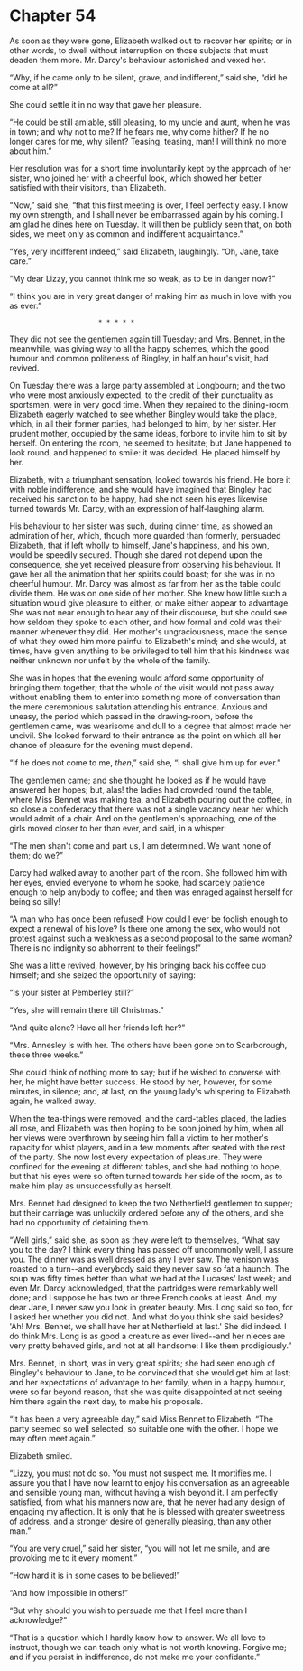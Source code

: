 # Chapter 54


As soon as they were gone, Elizabeth walked out to recover her spirits;
or in other words, to dwell without interruption on those subjects that
must deaden them more. Mr. Darcy's behaviour astonished and vexed her.

“Why, if he came only to be silent, grave, and indifferent,” said she,
“did he come at all?”

She could settle it in no way that gave her pleasure.

“He could be still amiable, still pleasing, to my uncle and aunt, when
he was in town; and why not to me? If he fears me, why come hither? If
he no longer cares for me, why silent? Teasing, teasing, man! I will
think no more about him.”

Her resolution was for a short time involuntarily kept by the approach
of her sister, who joined her with a cheerful look, which showed her
better satisfied with their visitors, than Elizabeth.

“Now,” said she, “that this first meeting is over, I feel perfectly
easy. I know my own strength, and I shall never be embarrassed again by
his coming. I am glad he dines here on Tuesday. It will then be publicly
seen that, on both sides, we meet only as common and indifferent
acquaintance.”

“Yes, very indifferent indeed,” said Elizabeth, laughingly. “Oh, Jane,
take care.”

“My dear Lizzy, you cannot think me so weak, as to be in danger now?”

“I think you are in very great danger of making him as much in love with
you as ever.”

                          * * * * *

They did not see the gentlemen again till Tuesday; and Mrs. Bennet, in
the meanwhile, was giving way to all the happy schemes, which the good
humour and common politeness of Bingley, in half an hour's visit, had
revived.

On Tuesday there was a large party assembled at Longbourn; and the two
who were most anxiously expected, to the credit of their punctuality
as sportsmen, were in very good time. When they repaired to the
dining-room, Elizabeth eagerly watched to see whether Bingley would take
the place, which, in all their former parties, had belonged to him, by
her sister. Her prudent mother, occupied by the same ideas, forbore
to invite him to sit by herself. On entering the room, he seemed to
hesitate; but Jane happened to look round, and happened to smile: it was
decided. He placed himself by her.

Elizabeth, with a triumphant sensation, looked towards his friend.
He bore it with noble indifference, and she would have imagined that
Bingley had received his sanction to be happy, had she not seen his eyes
likewise turned towards Mr. Darcy, with an expression of half-laughing
alarm.

His behaviour to her sister was such, during dinner time, as showed an
admiration of her, which, though more guarded than formerly, persuaded
Elizabeth, that if left wholly to himself, Jane's happiness, and his
own, would be speedily secured. Though she dared not depend upon the
consequence, she yet received pleasure from observing his behaviour. It
gave her all the animation that her spirits could boast; for she was in
no cheerful humour. Mr. Darcy was almost as far from her as the table
could divide them. He was on one side of her mother. She knew how little
such a situation would give pleasure to either, or make either appear to
advantage. She was not near enough to hear any of their discourse, but
she could see how seldom they spoke to each other, and how formal and
cold was their manner whenever they did. Her mother's ungraciousness,
made the sense of what they owed him more painful to Elizabeth's mind;
and she would, at times, have given anything to be privileged to tell
him that his kindness was neither unknown nor unfelt by the whole of the
family.

She was in hopes that the evening would afford some opportunity of
bringing them together; that the whole of the visit would not pass away
without enabling them to enter into something more of conversation than
the mere ceremonious salutation attending his entrance. Anxious
and uneasy, the period which passed in the drawing-room, before the
gentlemen came, was wearisome and dull to a degree that almost made her
uncivil. She looked forward to their entrance as the point on which all
her chance of pleasure for the evening must depend.

“If he does not come to me, _then_,” said she, “I shall give him up for
ever.”

The gentlemen came; and she thought he looked as if he would have
answered her hopes; but, alas! the ladies had crowded round the table,
where Miss Bennet was making tea, and Elizabeth pouring out the coffee,
in so close a confederacy that there was not a single vacancy near her
which would admit of a chair. And on the gentlemen's approaching, one of
the girls moved closer to her than ever, and said, in a whisper:

“The men shan't come and part us, I am determined. We want none of them;
do we?”

Darcy had walked away to another part of the room. She followed him with
her eyes, envied everyone to whom he spoke, had scarcely patience enough
to help anybody to coffee; and then was enraged against herself for
being so silly!

“A man who has once been refused! How could I ever be foolish enough to
expect a renewal of his love? Is there one among the sex, who would not
protest against such a weakness as a second proposal to the same woman?
There is no indignity so abhorrent to their feelings!”

She was a little revived, however, by his bringing back his coffee cup
himself; and she seized the opportunity of saying:

“Is your sister at Pemberley still?”

“Yes, she will remain there till Christmas.”

“And quite alone? Have all her friends left her?”

“Mrs. Annesley is with her. The others have been gone on to Scarborough,
these three weeks.”

She could think of nothing more to say; but if he wished to converse
with her, he might have better success. He stood by her, however, for
some minutes, in silence; and, at last, on the young lady's whispering
to Elizabeth again, he walked away.

When the tea-things were removed, and the card-tables placed, the ladies
all rose, and Elizabeth was then hoping to be soon joined by him,
when all her views were overthrown by seeing him fall a victim to her
mother's rapacity for whist players, and in a few moments after seated
with the rest of the party. She now lost every expectation of pleasure.
They were confined for the evening at different tables, and she had
nothing to hope, but that his eyes were so often turned towards her side
of the room, as to make him play as unsuccessfully as herself.

Mrs. Bennet had designed to keep the two Netherfield gentlemen to
supper; but their carriage was unluckily ordered before any of the
others, and she had no opportunity of detaining them.

“Well girls,” said she, as soon as they were left to themselves, “What
say you to the day? I think every thing has passed off uncommonly well,
I assure you. The dinner was as well dressed as any I ever saw. The
venison was roasted to a turn--and everybody said they never saw so
fat a haunch. The soup was fifty times better than what we had at the
Lucases' last week; and even Mr. Darcy acknowledged, that the partridges
were remarkably well done; and I suppose he has two or three French
cooks at least. And, my dear Jane, I never saw you look in greater
beauty. Mrs. Long said so too, for I asked her whether you did not. And
what do you think she said besides? 'Ah! Mrs. Bennet, we shall have her
at Netherfield at last.' She did indeed. I do think Mrs. Long is as good
a creature as ever lived--and her nieces are very pretty behaved girls,
and not at all handsome: I like them prodigiously.”

Mrs. Bennet, in short, was in very great spirits; she had seen enough of
Bingley's behaviour to Jane, to be convinced that she would get him at
last; and her expectations of advantage to her family, when in a happy
humour, were so far beyond reason, that she was quite disappointed at
not seeing him there again the next day, to make his proposals.

“It has been a very agreeable day,” said Miss Bennet to Elizabeth. “The
party seemed so well selected, so suitable one with the other. I hope we
may often meet again.”

Elizabeth smiled.

“Lizzy, you must not do so. You must not suspect me. It mortifies me.
I assure you that I have now learnt to enjoy his conversation as an
agreeable and sensible young man, without having a wish beyond it. I am
perfectly satisfied, from what his manners now are, that he never had
any design of engaging my affection. It is only that he is blessed
with greater sweetness of address, and a stronger desire of generally
pleasing, than any other man.”

“You are very cruel,” said her sister, “you will not let me smile, and
are provoking me to it every moment.”

“How hard it is in some cases to be believed!”

“And how impossible in others!”

“But why should you wish to persuade me that I feel more than I
acknowledge?”

“That is a question which I hardly know how to answer. We all love to
instruct, though we can teach only what is not worth knowing. Forgive
me; and if you persist in indifference, do not make me your confidante.”



